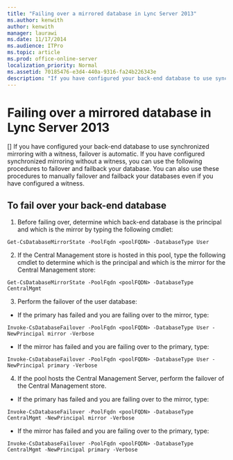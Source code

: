 ```yaml
---
title: "Failing over a mirrored database in Lync Server 2013"
ms.author: kenwith
author: kenwith
manager: laurawi
ms.date: 11/17/2014
ms.audience: ITPro
ms.topic: article
ms.prod: office-online-server
localization_priority: Normal
ms.assetid: 70185476-e3d4-440a-9316-fa24b226343e
description: "If you have configured your back-end database to use synchronized mirroring with a witness, failover is automatic. If you have configured synchronized mirroring without a witness, you can use the following procedures to failover and failback your database. You can also use these procedures to manually failover and failback your databases even if you have configured a witness."
---
```


# Failing over a mirrored database in Lync Server 2013
[]
If you have configured your back-end database to use synchronized mirroring with a witness, failover is automatic. If you have configured synchronized mirroring without a witness, you can use the following procedures to failover and failback your database. You can also use these procedures to manually failover and failback your databases even if you have configured a witness.
  
## To fail over your back-end database

1. Before failing over, determine which back-end database is the principal and which is the mirror by typing the following cmdlet:
    
  ```
  Get-CsDatabaseMirrorState -PoolFqdn <poolFQDN> -DatabaseType User
  ```

2. If the Central Management store is hosted in this pool, type the following cmdlet to determine which is the principal and which is the mirror for the Central Management store:
    
  ```
  Get-CsDatabaseMirrorState -PoolFqdn <poolFQDN> -DatabaseType CentralMgmt
  ```

3. Perform the failover of the user database: 
    
  - If the primary has failed and you are failing over to the mirror, type:
    
  ```
  Invoke-CsDatabaseFailover -PoolFqdn <poolFQDN> -DatabaseType User -NewPrincipal mirror -Verbose
  ```

  - If the mirror has failed and you are failing over to the primary, type:
    
  ```
  Invoke-CsDatabaseFailover -PoolFqdn <poolFQDN> -DatabaseType User -NewPrincipal primary -Verbose
  ```

4. If the pool hosts the Central Management Server, perform the failover of the Central Management store. 
    
  - If the primary has failed and you are failing over to the mirror, type:
    
  ```
  Invoke-CsDatabaseFailover -PoolFqdn <poolFQDN> -DatabaseType CentralMgmt -NewPrincipal mirror -Verbose
  ```

  - If the mirror has failed and you are failing over to the primary, type:
    
  ```
  Invoke-CsDatabaseFailover -PoolFqdn <poolFQDN> -DatabaseType CentralMgmt -NewPrincipal primary -Verbose
  ```


